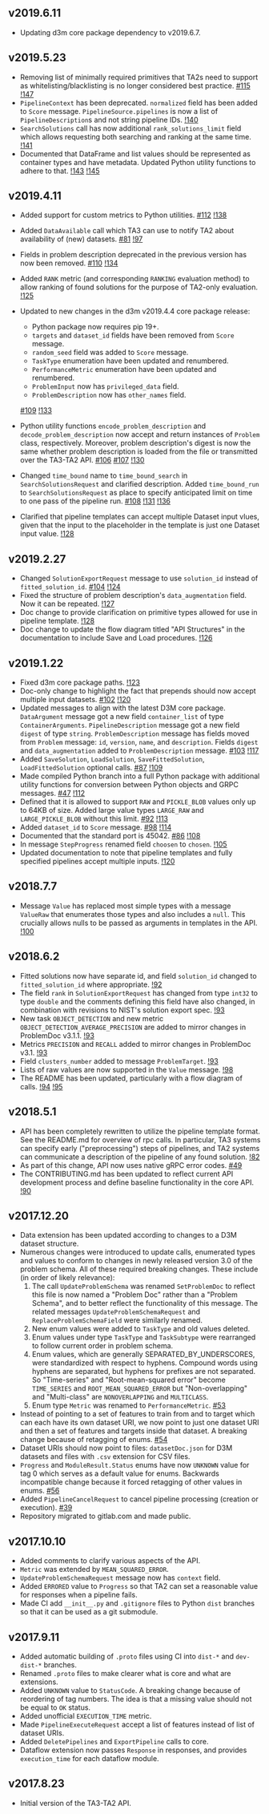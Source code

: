 ## v2019.6.11

* Updating d3m core package dependency to v2019.6.7.

## v2019.5.23

* Removing list of minimally required primitives that TA2s need to support
  as whitelisting/blacklisting is no longer considered best practice.
  [#115](https://gitlab.com/datadrivendiscovery/ta3ta2-api/issues/115)
  [!147](https://gitlab.com/datadrivendiscovery/ta3ta2-api/merge_requests/147)
* `PipelineContext` has been deprecated.
  `normalized` field has been added to `Score` message.
  `PipelineSource.pipelines` is now a list of `PipelineDescription`s and not
  string pipeline IDs.
  [!140](https://gitlab.com/datadrivendiscovery/ta3ta2-api/merge_requests/140)
* `SearchSolutions` call has now additional `rank_solutions_limit` field
  which allows requesting both searching and ranking at the same time.
  [!141](https://gitlab.com/datadrivendiscovery/ta3ta2-api/merge_requests/142)
* Documented that DataFrame and list values should be represented as container
  types and have metadata. Updated Python utility functions to adhere to that.
  [!143](https://gitlab.com/datadrivendiscovery/ta3ta2-api/merge_requests/143)
  [!145](https://gitlab.com/datadrivendiscovery/ta3ta2-api/merge_requests/145)

## v2019.4.11

* Added support for custom metrics to Python utilities.
  [#112](https://gitlab.com/datadrivendiscovery/ta3ta2-api/issues/112)
  [!138](https://gitlab.com/datadrivendiscovery/ta3ta2-api/merge_requests/138)
* Added `DataAvailable` call which TA3 can use to notify TA2 about availability
  of (new) datasets.
  [#81](https://gitlab.com/datadrivendiscovery/ta3ta2-api/issues/81)
  [!97](https://gitlab.com/datadrivendiscovery/ta3ta2-api/merge_requests/97)
* Fields in problem description deprecated in the previous version has now been
  removed.
  [#110](https://gitlab.com/datadrivendiscovery/ta3ta2-api/issues/110)
  [!134](https://gitlab.com/datadrivendiscovery/ta3ta2-api/merge_requests/134)
* Added `RANK` metric (and corresponding `RANKING` evaluation method) to allow
  ranking of found solutions for the purpose of TA2-only evaluation.
  [!125](https://gitlab.com/datadrivendiscovery/ta3ta2-api/merge_requests/125)
* Updated to new changes in the d3m v2019.4.4 core package release:

    * Python package now requires pip 19+.
    * `targets` and `dataset_id` fields have been removed from `Score` message.
    * `random_seed` field was added to `Score` message.
    * `TaskType` enumeration have been updated and renumbered.
    * `PerformanceMetric` enumeration have been updated and renumbered.
    * `ProblemInput` now has `privileged_data` field.
    * `ProblemDescription` now has `other_names` field.

    [#109](https://gitlab.com/datadrivendiscovery/ta3ta2-api/issues/109)
    [!133](https://gitlab.com/datadrivendiscovery/ta3ta2-api/merge_requests/133)

* Python utility functions `encode_problem_description` and `decode_problem_description`
  now accept and return instances of `Problem` class, respectively. Moreover, problem
  description's digest is now the same whether problem description is loaded
  from the file or transmitted over the TA3-TA2 API.
  [#106](https://gitlab.com/datadrivendiscovery/ta3ta2-api/issues/106)
  [#107](https://gitlab.com/datadrivendiscovery/ta3ta2-api/issues/107)
  [!130](https://gitlab.com/datadrivendiscovery/ta3ta2-api/merge_requests/130)
* Changed `time_bound` name to `time_bound_search` in `SearchSolutionsRequest`
  and clarified description. Added `time_bound_run` to `SearchSolutionsRequest`
  as place to specify anticipated limit on time to one pass of the pipeline run.
  [#108](https://gitlab.com/datadrivendiscovery/ta3ta2-api/issues/108)
  [!131](https://gitlab.com/datadrivendiscovery/ta3ta2-api/merge_requests/131)
  [!136](https://gitlab.com/datadrivendiscovery/ta3ta2-api/merge_requests/136)
* Clarified that pipeline templates can accept multiple Dataset input vlues,
  given that the input to the placeholder in the template is just one Dataset
  input value.
  [!128](https://gitlab.com/datadrivendiscovery/ta3ta2-api/merge_requests/128)

## v2019.2.27

* Changed `SolutionExportRequest` message to use `solution_id` instead of
  `fitted_solution_id`.
  [#104](https://gitlab.com/datadrivendiscovery/ta3ta2-api/issues/104)
  [!124](https://gitlab.com/datadrivendiscovery/ta3ta2-api/merge_requests/124)
* Fixed the structure of problem description's `data_augmentation` field.
  Now it can be repeated.
  [!127](https://gitlab.com/datadrivendiscovery/ta3ta2-api/merge_requests/127)
* Doc change to provide clarification on primitive types allowed for use in 
  pipeline template.
  [!128](https://gitlab.com/datadrivendiscovery/ta3ta2-api/merge_requests/128)
* Doc change to update the flow diagram titled "API Structures" in the 
  documentation to include Save and Load procedures.
  [!126](https://gitlab.com/datadrivendiscovery/ta3ta2-api/merge_requests/126)

## v2019.1.22

* Fixed d3m core package paths.
  [!123](https://gitlab.com/datadrivendiscovery/ta3ta2-api/merge_requests/123)
* Doc-only change to highlight the fact that prepends should now accept 
  multiple input datasets.
  [#102](https://gitlab.com/datadrivendiscovery/ta3ta2-api/issues/102)
  [!120](https://gitlab.com/datadrivendiscovery/ta3ta2-api/merge_requests/120)
* Updated messages to align with the latest D3M core package.
  `DataArgument` message got a new field `container_list`
  of type `ContainerArguments`. `PipelineDescription` message
  got a new field `digest` of type `string`. `ProblemDescription`
  message has fields moved from `Problem` message: `id`, `version`,
  `name`, and `description`. Fields `digest` and `data_augmentation`
  added to `ProblemDescription` message.
  [#103](https://gitlab.com/datadrivendiscovery/ta3ta2-api/issues/103)
  [!117](https://gitlab.com/datadrivendiscovery/ta3ta2-api/merge_requests/117)
* Added `SaveSolution`, `LoadSolution`, `SaveFittedSolution`, `LoadFittedSolution`
  optional calls.
  [#87](https://gitlab.com/datadrivendiscovery/ta3ta2-api/issues/87)
  [!109](https://gitlab.com/datadrivendiscovery/ta3ta2-api/merge_requests/109)
* Made compiled Python branch into a full Python package with additional
  utility functions for conversion between Python objects and GRPC messages.
  [#47](https://gitlab.com/datadrivendiscovery/ta3ta2-api/issues/47)
  [!112](https://gitlab.com/datadrivendiscovery/ta3ta2-api/merge_requests/112)
* Defined that it is allowed to support `RAW` and `PICKLE_BLOB` values only
  up to 64KB of size. Added large value types `LARGE_RAW` and `LARGE_PICKLE_BLOB`
  without this limit.
  [#92](https://gitlab.com/datadrivendiscovery/ta3ta2-api/issues/92)
  [!113](https://gitlab.com/datadrivendiscovery/ta3ta2-api/merge_requests/113)
* Added `dataset_id` to `Score` message.
  [#98](https://gitlab.com/datadrivendiscovery/ta3ta2-api/issues/98)
  [!114](https://gitlab.com/datadrivendiscovery/ta3ta2-api/merge_requests/114)
* Documented that the standard port is 45042.
  [#86](https://gitlab.com/datadrivendiscovery/ta3ta2-api/issues/86)
  [!108](https://gitlab.com/datadrivendiscovery/ta3ta2-api/merge_requests/108)
* In message `StepProgress` renamed field `choosen` to `chosen`.
  [!105](https://gitlab.com/datadrivendiscovery/ta3ta2-api/merge_requests/105)
* Updated documentation to note that pipeline templates and fully specified pipelines
  accept multiple inputs.
  [!120](https://gitlab.com/datadrivendiscovery/ta3ta2-api/merge_requests/120)

## v2018.7.7

* Message `Value` has replaced most simple types with a message `ValueRaw`
  that enumerates those types and also includes a `null`.  This crucially
  allows nulls to be passed as arguments in templates in the API.
  [!100](https://gitlab.com/datadrivendiscovery/ta3ta2-api/merge_requests/100)

## v2018.6.2

* Fitted solutions now have separate id, and field `solution_id` changed to
  `fitted_solution_id` where appropriate.
  [!92](https://gitlab.com/datadrivendiscovery/ta3ta2-api/merge_requests/92)
* The field `rank` in `SolutionExportRequest` has changed from type `int32` to
  type `double` and the comments defining this field have also changed, in
  combination with revisions to NIST's solution export spec.
  [!93](https://gitlab.com/datadrivendiscovery/ta3ta2-api/merge_requests/93)
* New task `OBJECT_DETECTION` and new metric `OBJECT_DETECTION_AVERAGE_PRECISION`
  are added to mirror changes in ProblemDoc v3.1.1.
  [!93](https://gitlab.com/datadrivendiscovery/ta3ta2-api/merge_requests/93)
* Metrics `PRECISION` and `RECALL` added to mirror changes in ProblemDoc v3.1.
  [!93](https://gitlab.com/datadrivendiscovery/ta3ta2-api/merge_requests/93)
* Field `clusters_number` added to message `ProblemTarget`.
  [!93](https://gitlab.com/datadrivendiscovery/ta3ta2-api/merge_requests/93)
* Lists of raw values are now supported in the `Value` message.
  [!98](https://gitlab.com/datadrivendiscovery/ta3ta2-api/merge_requests/98)
* The README has been updated, particularly with a flow diagram of calls.
  [!94](https://gitlab.com/datadrivendiscovery/ta3ta2-api/merge_requests/94)
  [!95](https://gitlab.com/datadrivendiscovery/ta3ta2-api/merge_requests/95)

## v2018.5.1

* API has been completely rewritten to utilize the pipeline template format.
  See the README.md for overview of rpc calls. In particular, TA3 systems can
  specify early ("preprocessing") steps of pipelines, and TA2 systems can
  communicate a description of the pipeline of any found solution.
  [!82](https://gitlab.com/datadrivendiscovery/ta3ta2-api/merge_requests/82)
* As part of this change, API now uses native gRPC error codes.
  [#49](https://gitlab.com/datadrivendiscovery/ta3ta2-api/issues/49)
* The CONTRIBUTING.md has been updated to reflect current API development process
  and define baseline functionality in the core API.
  [!90](https://gitlab.com/datadrivendiscovery/ta3ta2-api/merge_requests/90)

## v2017.12.20

* Data extension has been updated according to changes to a D3M dataset structure.
* Numerous changes were introduced to update calls, enumerated types and values
  to conform to changes in newly released version 3.0 of the problem schema. All
  of these required breaking changes.  These include (in order of likely relevance):
    1. The call `UpdateProblemSchema` was renamed `SetProblemDoc` to reflect this
       file is now named a "Problem Doc" rather than a "Problem Schema", and to
       better reflect the functionality of this message.  The related messages
       `UpdateProblemSchemaRequest` and `ReplaceProblemSchemaField` were similarly
       renamed.
    2. New enum values were added to `TaskType` and old values deleted.
    3. Enum values under type `TaskType` and `TaskSubtype` were rearranged to
       follow current order in problem schema.
    4. Enum values, which are generally SEPARATED\_BY\_UNDERSCORES, were
       standardized with respect to hyphens.  Compound words using hyphens are
       separated, but hyphens for prefixes are not separated.  So "Time-series"
       and "Root-mean-squared error" become `TIME_SERIES` and `ROOT_MEAN_SQUARED_ERROR`
       but "Non-overlapping" and "Multi-class" are `NONOVERLAPPING` and `MULTICLASS`.
    5. Enum type `Metric` was renamed to `PerformanceMetric`.
  [#53](https://gitlab.com/datadrivendiscovery/ta3ta2-api/issues/53)
* Instead of pointing to a set of features to train from and to target which can each have
  its own dataset URI, we now point to just one dataset URI and then a set of features and
  targets inside that dataset. A breaking change because of retagging of enums.
  [#54](https://gitlab.com/datadrivendiscovery/ta3ta2-api/issues/54)
* Dataset URIs should now point to files: `datasetDoc.json` for D3M datasets and files
  with `.csv` extension for CSV files.
* `Progress` and `ModuleResult.Status` enums have now `UNKNOWN` value for tag 0
  which serves as a default value for enums. Backwards incompatible change because
  it forced retagging of other values in enums.
  [#56](https://gitlab.com/datadrivendiscovery/ta3ta2-api/issues/56)
* Added `PipelineCancelRequest` to cancel pipeline processing (creation or execution).
  [#39](https://gitlab.com/datadrivendiscovery/ta3ta2-api/issues/39)
* Repository migrated to gitlab.com and made public.

## v2017.10.10

* Added comments to clarify various aspects of the API.
* `Metric` was extended by `MEAN_SQUARED_ERROR`.
* `UpdateProblemSchemaRequest` message now has `context` field.
* Added `ERRORED` value to `Progress` so that TA2 can set a reasonable
  value for responses when a pipeline fails.
* Made CI add `__init__.py` and `.gitignore` files to Python `dist` branches
  so that it can be used as a git submodule.

## v2017.9.11

* Added automatic building of `.proto` files using CI into `dist-*` and `dev-dist-*` branches.
* Renamed `.proto` files to make clearer what is core and what are extensions.
* Added `UNKNOWN` value to `StatusCode`. A breaking change because of reordering of tag numbers.
  The idea is that a missing value should not be equal to `OK` status.
* Added unofficial `EXECUTION_TIME` metric.
* Made `PipelineExecuteRequest` accept a list of features instead of list of dataset URIs.
* Added `DeletePipelines` and `ExportPipeline` calls to core.
* Dataflow extension now passes `Response` in responses, and provides `execution_time`
  for each dataflow module.

## v2017.8.23

* Initial version of the TA3-TA2 API.
